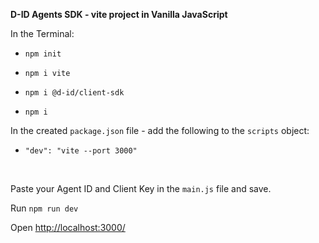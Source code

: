 **D-ID Agents SDK - vite project in Vanilla JavaScript**

In the Terminal:

- `npm init`

- `npm i vite`

- `npm i @d-id/client-sdk`

- `npm i`

In the created `package.json` file -  add the following to the `scripts` object:

- `"dev": "vite --port 3000"`


<br>

Paste your Agent ID and Client Key in the `main.js` file and save.

Run `npm run dev`

Open [http://localhost:3000/](http://localhost:3000/)
